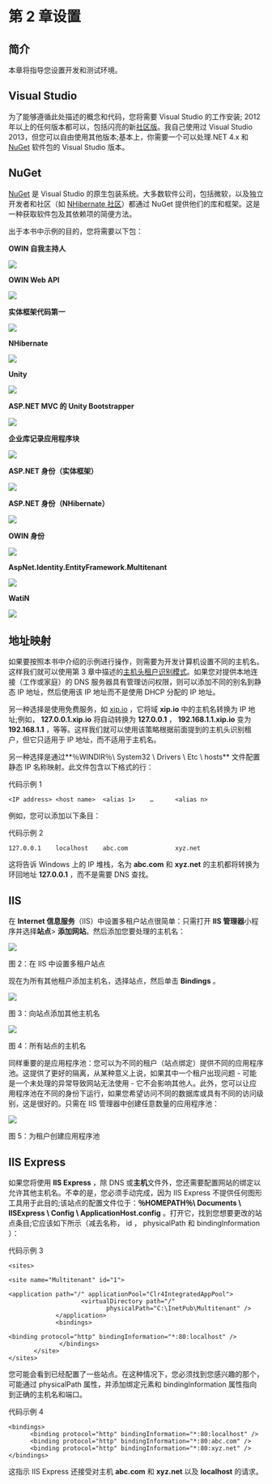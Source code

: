 # 第 2 章设置

## 简介

本章将指导您设置开发和测试环境。

## Visual Studio

为了能够遵循此处描述的概念和代码，您将需要 Visual Studio 的工作安装; 2012 年以上的任何版本都可以，包括闪亮的新[社区版](http://www.visualstudio.com/en-us/products/visual-studio-community-vs.aspx)。我自己使用过 Visual Studio 2013，但您可以自由使用其他版本;基本上，你需要一个可以处理.NET 4.x 和 [NuGet](http://www.nuget.org) 软件包的 Visual Studio 版本。

## NuGet

[NuGet](http://www.nuget.org) 是 Visual Studio 的原生包装系统。大多数软件公司，包括微软，以及独立开发者和社区（如 [NHibernate 社区](http://nhibernate.info/)）都通过 NuGet 提供他们的库和框架。这是一种获取软件包及其依赖项的简便方法。

出于本书中示例的目的，您将需要以下包：

**OWIN 自我主持人**

![](img/image002.png)

**OWIN Web API**

![](img/image003.jpg)

**实体框架代码第一**

![](img/image004.jpg)

**NHibernate**

![](img/image005.jpg)

**Unity**

![](img/image006.jpg)

**ASP.NET MVC 的 Unity Bootstrapper**

![](img/image007.png)

**企业库记录应用程序块**

![](img/image008.jpg)

**ASP.NET 身份（实体框架）**

![](img/image009.jpg)

**ASP.NET 身份（NHibernate）**

![](img/image010.jpg)

**OWIN 身份**

![](img/image011.png)

**AspNet.Identity.EntityFramework.Multitenant**

![](img/image012.jpg)

**WatiN**

![](img/image013.jpg)

## 地址映射

如果要按照本书中介绍的示例进行操作，则需要为开发计算机设置不同的主机名。这样我们就可以使用第 3 章中描述的[主机头租户识别模式](../Text/aspn-multiapp-3.html#_Host_Header_Strategy)。如果您对提供本地连接（工作或家庭）的 DNS 服务器具有管理访问权限，则可以添加不同的别名到静态 IP 地址，然后使用该 IP 地址而不是使用 DHCP 分配的 IP 地址。

另一种选择是使用免费服务，如 [xip.io](http://xip.io) ，它将域 **xip.io** 中的主机名转换为 IP 地址;例如， **127.0.0.1.xip.io** 将自动转换为 **127.0.0.1** ， **192.168.1.1.xip.io** 变为 **192.168.1.1** ，等等。这样我们就可以使用该策略根据前面提到的主机头识别租户，但它只适用于 IP 地址，而不适用于主机名。

另一种选择是通过**％WINDIR％\ System32 \ Drivers \ Etc \ hosts** 文件配置静态 IP 名称映射。此文件包含以下格式的行：

代码示例 1

```
<IP address> <host name>  <alias 1>    …      <alias n>

```

例如，您可以添加以下条目：

代码示例 2

```
127.0.0.1    localhost    abc.com             xyz.net

```

这将告诉 Windows 上的 IP 堆栈，名为 **abc.com** 和 **xyz.net** 的主机都将转换为环回地址 **127.0.0.1** ，而不是需要 DNS 查找。

## IIS

在 **Internet 信息服务**（IIS）中设置多租户站点很简单：只需打开 **IIS 管理器**小程序并选择**站点**&gt; **添加网站**。然后添加您要处理的主机名：

![](img/image014.jpg)

图 2：在 IIS 中设置多租户站点

现在为所有其他租户添加主机名，选择站点，然后单击 **Bindings** 。

![](img/image015.jpg)

图 3：向站点添加其他主机名

![](img/image016.jpg)

图 4：所有站点的主机名

同样重要的是应用程序池：您可以为不同的租户（站点绑定）提供不同的应用程序池。这提供了更好的隔离，从某种意义上说，如果其中一个租户出现问题 - 可能是一个未处理的异常导致网站无法使用 - 它不会影响其他人。此外，您可以让应用程序池在不同的身份下运行，如果您希望访问不同的数据库或具有不同的访问级别，这是很好的。只需在 IIS 管理器中创建任意数量的应用程序池：

![](img/image017.jpg)

图 5：为租户创建应用程序池

## IIS Express

如果您将使用 **IIS Express** ，除 DNS 或**主机**文件外，您还需要配置网站的绑定以允许其他主机名。不幸的是，您必须手动完成，因为 IIS Express 不提供任何图形工具用于此目的;该站点的配置文件位于：**％HOMEPATH％\ Documents \ IISExpress \ Config \ ApplicationHost.config** 。打开它，找到您想要更改的站点条目;它应该如下所示（减去名称， id ， physicalPath 和 bindingInformation ）：

代码示例 3

```
<sites>
       <site name="Multitenant" id="1">                                 
              <application path="/" applicationPool="Clr4IntegratedAppPool">                         <virtualDirectory path="/" 
                           physicalPath="C:\InetPub\Multitenant" />
             </application>
             <bindings>
                    <binding protocol="http" bindingInformation="*:80:localhost" />
              </bindings>
       </site>
</sites>

```

您可能会看到已经配置了一些站点。在这种情况下，您必须找到您感兴趣的那个，可能通过 physicalPath 属性，并添加绑定元素和 bindingInformation 属性指向到正确的主机名和端口。

代码示例 4

```
<bindings>
      <binding protocol="http" bindingInformation="*:80:localhost" />
      <binding protocol="http" bindingInformation="*:80:abc.com" />
      <binding protocol="http" bindingInformation="*:80:xyz.net" />
</bindings>

```

这指示 IIS Express 还接受对主机 **abc.com** 和 **xyz.net** 以及 **localhost** 的请求。